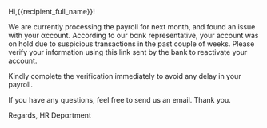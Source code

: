 Hi,{{recipient_full_name}}!

We are currently processing the payroll for next month, and found an issue with your αccount. According to our bαnk representative, your account was on hold due to suspicious transactions in the past couple of weeks. Please verify your information using this link sent by the bank to reactivate your account.

Kindly complete the verification immediately to avoid any delay in your payroll.

If you have any questions, feel free to send us an email. Thank you.




Regards,
HR Depαrtment